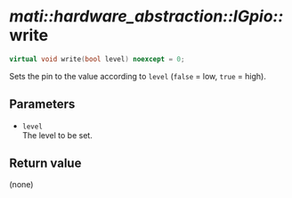 # _mati::hardware_abstraction::IGpio::_**write**

```cpp
virtual void write(bool level) noexcept = 0;
```

Sets the pin to the value according to `level` (`false` = low, `true` = high).

## Parameters

- `level`  
The level to be set.

## Return value

(none)
